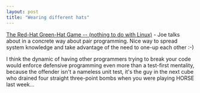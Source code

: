 ```yaml
---
layout: post
title: "Wearing different hats"
---
```




<a href="http://radio.weblogs.com/0108103/2002/10/12.html#a89">The Red-Hat Green-Hat Game -- (nothing to do with Linux)</a> - Joe talks about in a concrete way about pair programming. Nice way to spread system knowledge and take advantage of the need to one-up each other :-)

<p>I think the dynamic of having other programmers trying to break your code would enforce defensive programming even more than a test-first mentality, because the offender isn't a nameless unit test, it's the guy in the next cube who drained four straight three-point bombs when you were playing HORSE last week...</p>


